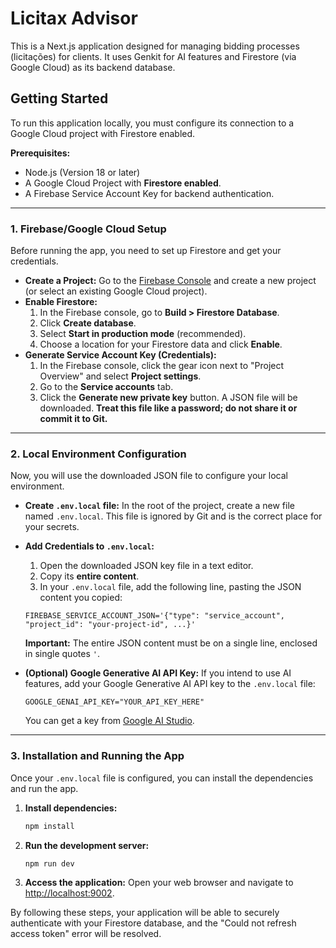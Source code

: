 # Licitax Advisor

This is a Next.js application designed for managing bidding processes (licitações) for clients. It uses Genkit for AI features and Firestore (via Google Cloud) as its backend database.

## Getting Started

To run this application locally, you must configure its connection to a Google Cloud project with Firestore enabled.

**Prerequisites:**

*   Node.js (Version 18 or later)
*   A Google Cloud Project with **Firestore enabled**.
*   A Firebase Service Account Key for backend authentication.

---

### **1. Firebase/Google Cloud Setup**

Before running the app, you need to set up Firestore and get your credentials.

*   **Create a Project:** Go to the [Firebase Console](https://console.firebase.google.com/) and create a new project (or select an existing Google Cloud project).
*   **Enable Firestore:**
    1.  In the Firebase console, go to **Build > Firestore Database**.
    2.  Click **Create database**.
    3.  Select **Start in production mode** (recommended).
    4.  Choose a location for your Firestore data and click **Enable**.
*   **Generate Service Account Key (Credentials):**
    1.  In the Firebase console, click the gear icon next to "Project Overview" and select **Project settings**.
    2.  Go to the **Service accounts** tab.
    3.  Click the **Generate new private key** button. A JSON file will be downloaded. **Treat this file like a password; do not share it or commit it to Git.**

---

### **2. Local Environment Configuration**

Now, you will use the downloaded JSON file to configure your local environment.

*   **Create `.env.local` file:** In the root of the project, create a new file named `.env.local`. This file is ignored by Git and is the correct place for your secrets.

*   **Add Credentials to `.env.local`:**
    1.  Open the downloaded JSON key file in a text editor.
    2.  Copy its **entire content**.
    3.  In your `.env.local` file, add the following line, pasting the JSON content you copied:

    ```env
    FIREBASE_SERVICE_ACCOUNT_JSON='{"type": "service_account", "project_id": "your-project-id", ...}'
    ```
    **Important:** The entire JSON content must be on a single line, enclosed in single quotes `'`.

*   **(Optional) Google Generative AI API Key:**
    If you intend to use AI features, add your Google Generative AI API key to the `.env.local` file:
    ```env
    GOOGLE_GENAI_API_KEY="YOUR_API_KEY_HERE"
    ```
    You can get a key from [Google AI Studio](https://aistudio.google.com/app/apikey).

---

### **3. Installation and Running the App**

Once your `.env.local` file is configured, you can install the dependencies and run the app.

1.  **Install dependencies:**
    ```bash
    npm install
    ```
2.  **Run the development server:**
    ```bash
    npm run dev
    ```
3.  **Access the application:**
    Open your web browser and navigate to [http://localhost:9002](http://localhost:9002).

By following these steps, your application will be able to securely authenticate with your Firestore database, and the "Could not refresh access token" error will be resolved.
